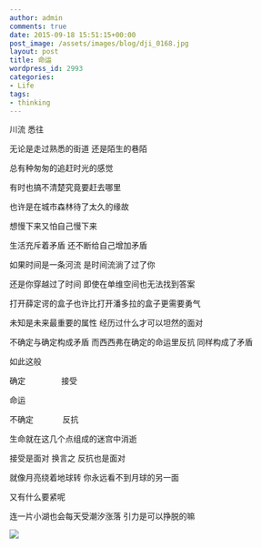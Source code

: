 ```yaml
---
author: admin
comments: true
date: 2015-09-18 15:51:15+00:00
post_image: /assets/images/blog/dji_0168.jpg
layout: post
title: 命运
wordpress_id: 2993
categories:
- Life
tags:
- thinking
---
```


川流 悉往

无论是走过熟悉的街道 还是陌生的巷陌

总有种匆匆的追赶时光的感觉

有时也搞不清楚究竟要赶去哪里

也许是在城市森林待了太久的缘故

想慢下来又怕自己慢下来

生活充斥着矛盾 还不断给自己增加矛盾

如果时间是一条河流 是时间流淌了过了你

还是你穿越过了时间 即使在单维空间也无法找到答案

打开薛定谔的盒子也许比打开潘多拉的盒子更需要勇气

未知是未来最重要的属性 经历过什么才可以坦然的面对

不确定与确定构成矛盾 而西西弗在确定的命运里反抗 同样构成了矛盾 <!-- more -->

如此这般

确定                接受

命运

不确定             反抗

生命就在这几个点组成的迷宫中消逝

接受是面对 换言之 反抗也是面对

就像月亮绕着地球转 你永远看不到月球的另一面

又有什么要紧呢

连一片小湖也会每天受潮汐涨落 引力是可以挣脱的嘛

![]({{site.baseurl}}/assets/images/blog/dji_0168.jpg)
